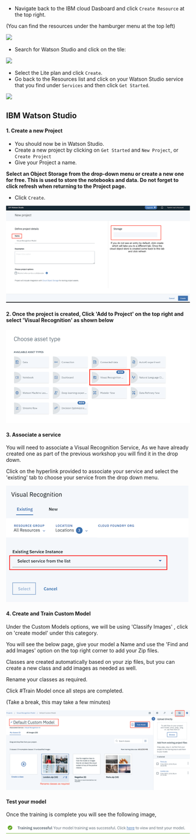 
- Navigate back to the IBM cloud Dasboard and click `Create Resource` at the top right. 

 (You can find the resources under the hamburger menu at the top left)

 ![](https://github.com/IBMDeveloperUK/pandas-workshop/blob/master/images/resources.png)
 
- Search for Watson Studio and click on the tile:

![](https://github.com/IBMDeveloperUK/jupyter-notebooks-101/blob/master/images/studio.png)

- Select the Lite plan and click `Create`.
- Go back to the Resources list and click on your Watson Studio service that you find under `Services` and then click `Get Started`. 

![](https://github.com/IBMDeveloperUK/jupyter-notebooks-101/blob/master/images/launch.png)

## IBM Watson Studio

#### 1. Create a new Project

- You should now be in Watson Studio.
- Create a new project by clicking on `Get Started` and `New Project`, or `Create Project`
- Give your Project a name.

**Select an Object Storage from the drop-down menu or create a new one for free. This is used to store the notebooks and data. Do not forget to click refresh when returning to the Project page.**

- Click `Create`.  

![](Images/Cos.png)

#### 2. Once the project is created, Click 'Add to Project' on the top right and select 'Visual Recognition' as shown below 

![](Images/Asset.png)

#### 3. Associate a service 

You will need to associate a Visual Recognition Service, As we have already created one as part of the previous workshop you will find it in the drop down. 

Click on the hyperlink provided to associate your service and select the 'existing' tab to choose your service from the drop down menu. 

![](Images/Service.png)

#### 4. Create and Train Custom Model 

Under the Custom Models options, we will be using 'Classify Images' , click on 'create model' under this category. 

You will see the below page, give your model a Name and use the 'Find and add Images' option on the top right corner to add your Zip files. 

Classes are created automatically based on your zip files, but you can create a new class and add images as needed as well. 

Rename your classes as required. 

Click #Train Model once all steps are completed. 

(Take a break, this may take a few minutes) 

![](Images/Train_Model.png)

#### Test your model 

Once the training is complete you will see the following image, 

![](Images/Trainin_Success.png)

